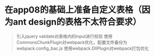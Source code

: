 # 在app08的基础上准备自定义表格（因为ant design的表格不太符合要求）
> 引入jquery validate对表格内的input进行校验
> 使用CommonsChunkPlugin对webpack优化，配置文件备份为webpack.config_bac.js
> 使用webpack.DllPlugin对webpack打包优化
